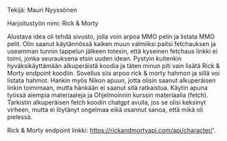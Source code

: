 Tekijä: Mauri Nyyssönen

Harjoitustyön nimi: Rick & Morty

Alustava idea oli tehdä sivusto, jolla voin arpoa MMO pelin ja listata MMO pelit. Olin saanut käytännössä kaiken muun valmiiksi paitsi fetchauksen ja useamman tunnin tappelun jälkeen totesin, että kyseinen fetchaus linkki ei toimi, jonka seurauksena etsin uuden idean. Pystyin kuitenkin hyväksikäyttämään alkuperäistä koodia ja täten minun piti vain lisätä Rick & Morty endpoint koodiin. Sovellus siis arpoo rick & morty hahmon ja sillä voi listata hahmot. Hankin myös Nikon apuun, jotta olisin saanut alkuperäisen linkin toimimaan, mutta hänkään ei saanut sitä ratkaistua. Käytin apuna työssä aiempia materiaaleja ja Ohjelmoinnin kurssin materiaalia (fetch). Tarkistin alkuperäisen fetch koodin chatgpt avulla, jos se olisi keksinyt virheen, mutta ei löytänyt ongelmaa eikä osannut sanoa, että mikä oli pielessä.

Rick & Morty endpoint linkki: https://rickandmortyapi.com/api/character/'. 
